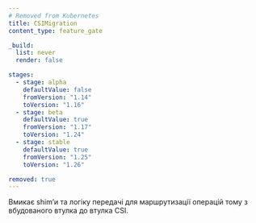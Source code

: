 ```yaml
---
# Removed from Kubernetes
title: CSIMigration
content_type: feature_gate

_build:
  list: never
  render: false

stages:
  - stage: alpha 
    defaultValue: false
    fromVersion: "1.14"
    toVersion: "1.16"
  - stage: beta 
    defaultValue: true
    fromVersion: "1.17"
    toVersion: "1.24"    
  - stage: stable
    defaultValue: true
    fromVersion: "1.25"
    toVersion: "1.26"    

removed: true
---
```

Вмикає shimʼи та логіку передачі для маршрутизації операцій тому з вбудованого втулка до втулка CSI.
